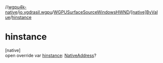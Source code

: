 //[wgpu4k-native](../../../../index.md)/[io.ygdrasil.wgpu](../../index.md)/[WGPUSurfaceSourceWindowsHWND](../index.md)/[[native]ByValue](index.md)/[hinstance](hinstance.md)

# hinstance

[native]\
open override var [hinstance](hinstance.md): [NativeAddress](../../../ffi/-native-address/index.md)?
